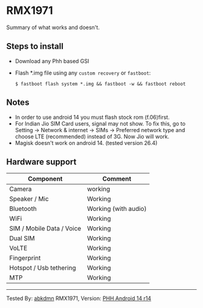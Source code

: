# RMX1971

Summary of what works and doesn't.

## Steps to install

* Download any Phh based GSI
* Flash *.img file using any `custom recovery` or `fastboot`:

    ```
    $ fastboot flash system *.img && fastboot -w && fastboot reboot

    ```
## Notes
* In order to use android 14 you must flash stock rom (f.06)first.
* For Indian Jio SIM Card users, signal may not show. To fix this, go to Setting -> Network & internet -> SIMs -> Preferred network type and choose LTE (recommended) instead of 3G. Now Jio will work.
* Magisk doesn't work on android 14. (tested version 26.4)

## Hardware support

| Component                 |      Comment                                              |
|---------------------------|-----------------------------------------------------------|
| Camera                    | working                                                   |
| Speaker / Mic             | Working                                                   |
| Bluetooth                 | Working (with audio)                                                   |
| WiFi                      | Working                                                   |
| SIM / Mobile Data / Voice | Working                                                   |
| Dual SIM                  | Working                                                   |    
| VoLTE                     | Working                                                   |
| Fingerprint               | Working                                                   |
| Hotspot / Usb tethering   | Working                                                   |
| MTP                       | Working                                                   |
---

Tested By: [abkdmn](https://t.me/abkdmn) RMX1971,  Version: [PHH Android 14 r14](https://github.com/TrebleDroid/treble_experimentations/releases/tag/ci-20231107)                                                      